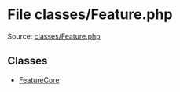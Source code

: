 File classes/Feature.php
=========

Source: [classes/Feature.php](https://github.com/PrestaShop/PrestaShop/blob/1.5.6.2/classes/Feature.php)


Classes
-------

* [FeatureCore](class.FeatureCore.md)

